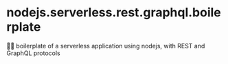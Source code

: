 # nodejs.serverless.rest.graphql.boilerplate
🧙‍♂️ boilerplate of a serverless application using nodejs, with REST and GraphQL protocols
